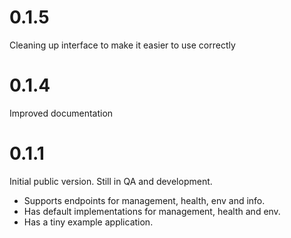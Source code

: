 # 0.1.5

Cleaning up interface to make it easier to use correctly

# 0.1.4

Improved documentation 

# 0.1.1 

Initial public version.  Still in QA and development.

* Supports endpoints for management, health, env and info.
* Has default implementations for management, health and env.
* Has a tiny example application.